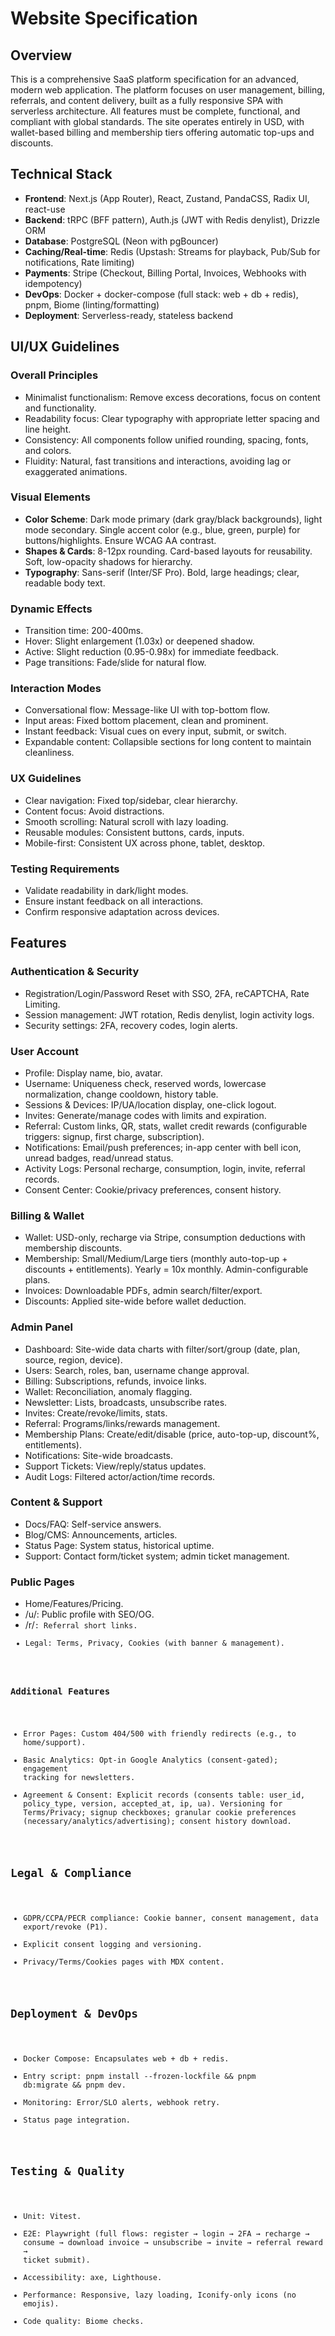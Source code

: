 # Website Specification

## Overview
This is a comprehensive SaaS platform specification for an advanced, modern web application. The platform focuses on user management, billing, referrals, and content delivery, built as a fully responsive SPA with serverless architecture. All features must be complete, functional, and compliant with global standards. The site operates entirely in USD, with wallet-based billing and membership tiers offering automatic top-ups and discounts.

## Technical Stack
- **Frontend**: Next.js (App Router), React, Zustand, PandaCSS, Radix UI, react-use
- **Backend**: tRPC (BFF pattern), Auth.js (JWT with Redis denylist), Drizzle ORM
- **Database**: PostgreSQL (Neon with pgBouncer)
- **Caching/Real-time**: Redis (Upstash: Streams for playback, Pub/Sub for notifications, Rate limiting)
- **Payments**: Stripe (Checkout, Billing Portal, Invoices, Webhooks with idempotency)
- **DevOps**: Docker + docker-compose (full stack: web + db + redis), pnpm, Biome (linting/formatting)
- **Deployment**: Serverless-ready, stateless backend

## UI/UX Guidelines
### Overall Principles
- Minimalist functionalism: Remove excess decorations, focus on content and functionality.
- Readability focus: Clear typography with appropriate letter spacing and line height.
- Consistency: All components follow unified rounding, spacing, fonts, and colors.
- Fluidity: Natural, fast transitions and interactions, avoiding lag or exaggerated animations.

### Visual Elements
- **Color Scheme**: Dark mode primary (dark gray/black backgrounds), light mode secondary. Single accent color (e.g., blue, green, purple) for buttons/highlights. Ensure WCAG AA contrast.
- **Shapes & Cards**: 8-12px rounding. Card-based layouts for reusability. Soft, low-opacity shadows for hierarchy.
- **Typography**: Sans-serif (Inter/SF Pro). Bold, large headings; clear, readable body text.

### Dynamic Effects
- Transition time: 200-400ms.
- Hover: Slight enlargement (1.03x) or deepened shadow.
- Active: Slight reduction (0.95-0.98x) for immediate feedback.
- Page transitions: Fade/slide for natural flow.

### Interaction Modes
- Conversational flow: Message-like UI with top-bottom flow.
- Input areas: Fixed bottom placement, clean and prominent.
- Instant feedback: Visual cues on every input, submit, or switch.
- Expandable content: Collapsible sections for long content to maintain cleanliness.

### UX Guidelines
- Clear navigation: Fixed top/sidebar, clear hierarchy.
- Content focus: Avoid distractions.
- Smooth scrolling: Natural scroll with lazy loading.
- Reusable modules: Consistent buttons, cards, inputs.
- Mobile-first: Consistent UX across phone, tablet, desktop.

### Testing Requirements
- Validate readability in dark/light modes.
- Ensure instant feedback on all interactions.
- Confirm responsive adaptation across devices.

## Features
### Authentication & Security
- Registration/Login/Password Reset with SSO, 2FA, reCAPTCHA, Rate Limiting.
- Session management: JWT rotation, Redis denylist, login activity logs.
- Security settings: 2FA, recovery codes, login alerts.

### User Account
- Profile: Display name, bio, avatar.
- Username: Uniqueness check, reserved words, lowercase normalization, change cooldown, history table.
- Sessions & Devices: IP/UA/location display, one-click logout.
- Invites: Generate/manage codes with limits and expiration.
- Referral: Custom links, QR, stats, wallet credit rewards (configurable triggers: signup, first charge, subscription).
- Notifications: Email/push preferences; in-app center with bell icon, unread badges, read/unread status.
- Activity Logs: Personal recharge, consumption, login, invite, referral records.
- Consent Center: Cookie/privacy preferences, consent history.

### Billing & Wallet
- Wallet: USD-only, recharge via Stripe, consumption deductions with membership discounts.
- Membership: Small/Medium/Large tiers (monthly auto-top-up + discounts + entitlements). Yearly = 10x monthly. Admin-configurable plans.
- Invoices: Downloadable PDFs, admin search/filter/export.
- Discounts: Applied site-wide before wallet deduction.

### Admin Panel
- Dashboard: Site-wide data charts with filter/sort/group (date, plan, source, region, device).
- Users: Search, roles, ban, username change approval.
- Billing: Subscriptions, refunds, invoice links.
- Wallet: Reconciliation, anomaly flagging.
- Newsletter: Lists, broadcasts, unsubscribe rates.
- Invites: Create/revoke/limits, stats.
- Referral: Programs/links/rewards management.
- Membership Plans: Create/edit/disable (price, auto-top-up, discount%, entitlements).
- Notifications: Site-wide broadcasts.
- Support Tickets: View/reply/status updates.
- Audit Logs: Filtered actor/action/time records.

### Content & Support
- Docs/FAQ: Self-service answers.
- Blog/CMS: Announcements, articles.
- Status Page: System status, historical uptime.
- Support: Contact form/ticket system; admin ticket management.

### Public Pages
- Home/Features/Pricing.
- /u/<username>: Public profile with SEO/OG.
- /r/<code>: Referral short links.
- Legal: Terms, Privacy, Cookies (with banner & management).

### Additional Features
- Error Pages: Custom 404/500 with friendly redirects (e.g., to home/support).
- Basic Analytics: Opt-in Google Analytics (consent-gated); engagement tracking for newsletters.
- Agreement & Consent: Explicit records (consents table: user_id, policy_type, version, accepted_at, ip, ua). Versioning for Terms/Privacy; signup checkboxes; granular cookie preferences (necessary/analytics/advertising); consent history download.

## Legal & Compliance
- GDPR/CCPA/PECR compliance: Cookie banner, consent management, data export/revoke (P1).
- Explicit consent logging and versioning.
- Privacy/Terms/Cookies pages with MDX content.

## Deployment & DevOps
- Docker Compose: Encapsulates web + db + redis.
- Entry script: pnpm install --frozen-lockfile && pnpm db:migrate && pnpm dev.
- Monitoring: Error/SLO alerts, webhook retry.
- Status page integration.

## Testing & Quality
- Unit: Vitest.
- E2E: Playwright (full flows: register → login → 2FA → recharge → consume → download invoice → unsubscribe → invite → referral reward → ticket submit).
- Accessibility: axe, Lighthouse.
- Performance: Responsive, lazy loading, Iconify-only icons (no emojis).
- Code quality: Biome checks.